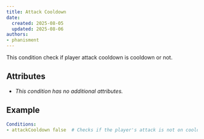 ```yaml
---
title: Attack Cooldown
date:
  created: 2025-08-05
  updated: 2025-08-06
authors:
- phanisment
---
```


This condition check if player attack cooldown is cooldown or not.

## Attributes
- _This condition has no additional attributes._

## Example
```yaml
Conditions:
- attackCooldown false  # Checks if the player's attack is not on cooldown
```